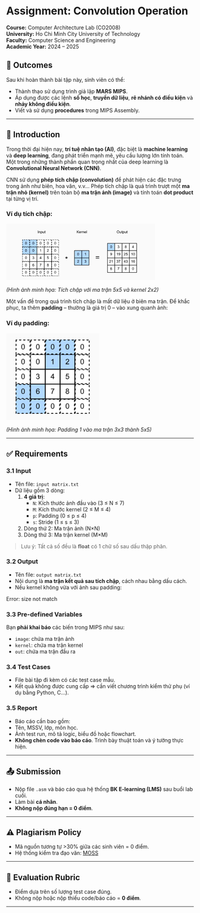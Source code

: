 # Assignment: Convolution Operation  
**Course:** Computer Architecture Lab (CO2008)  
**University:** Ho Chi Minh City University of Technology  
**Faculty:** Computer Science and Engineering  
**Academic Year:** 2024 – 2025  

## 📌 Outcomes

Sau khi hoàn thành bài tập này, sinh viên có thể:

- Thành thạo sử dụng trình giả lập **MARS MIPS**.
- Áp dụng được các lệnh **số học**, **truyền dữ liệu**, **rẽ nhánh có điều kiện** và **nhảy không điều kiện**.
- Viết và sử dụng **procedures** trong MIPS Assembly.

---

## 🧠 Introduction

Trong thời đại hiện nay, **trí tuệ nhân tạo (AI)**, đặc biệt là **machine learning** và **deep learning**, đang phát triển mạnh mẽ, yêu cầu lượng lớn tính toán. Một trong những thành phần quan trọng nhất của deep learning là **Convolutional Neural Network (CNN)**.

CNN sử dụng **phép tích chập (convolution)** để phát hiện các đặc trưng trong ảnh như biên, hoa văn, v.v... Phép tích chập là quá trình trượt một **ma trận nhỏ (kernel)** trên toàn bộ **ma trận ảnh (image)** và tính toán **dot product** tại từng vị trí.

### Ví dụ tích chập:

<img src="https://github.com/phong2201/Computer-architecture/blob/main/image/b.png" alt="Convolution Example" width="400"/>

*(Hình ảnh minh họa: Tích chập với ma trận 5x5 và kernel 2x2)*

Một vấn đề trong quá trình tích chập là mất dữ liệu ở biên ma trận. Để khắc phục, ta thêm **padding** – thường là giá trị 0 – vào xung quanh ảnh:

### Ví dụ padding:

<img src="https://github.com/phong2201/Computer-architecture/blob/main/image/a.png" alt="Zero Padding" width="250"/>

*(Hình ảnh minh họa: Padding 1 vào ma trận 3x3 thành 5x5)*

---

## ✅ Requirements

### 3.1 Input

- Tên file: `input matrix.txt`  
- Dữ liệu gồm 3 dòng:
  1. **4 giá trị**:  
     - `N`: Kích thước ảnh đầu vào (3 ≤ N ≤ 7)  
     - `M`: Kích thước kernel (2 ≤ M ≤ 4)  
     - `p`: Padding (0 ≤ p ≤ 4)  
     - `s`: Stride (1 ≤ s ≤ 3)  
  2. Dòng thứ 2: Ma trận ảnh (N×N)  
  3. Dòng thứ 3: Ma trận kernel (M×M)

> Lưu ý: Tất cả số đều là **float** có 1 chữ số sau dấu thập phân.

### 3.2 Output

- Tên file: `output matrix.txt`
- Nội dung là **ma trận kết quả sau tích chập**, cách nhau bằng dấu cách.
- Nếu kernel không vừa với ảnh sau padding:  

Error: size not match


### 3.3 Pre-defined Variables

Bạn **phải khai báo** các biến trong MIPS như sau:

- `image`: chứa ma trận ảnh
- `kernel`: chứa ma trận kernel
- `out`: chứa ma trận đầu ra

### 3.4 Test Cases

- File bài tập đi kèm có các test case mẫu.
- Kết quả không được cung cấp => cần viết chương trình kiểm thử phụ (ví dụ bằng Python, C...).

### 3.5 Report

- Báo cáo cần bao gồm:
- Tên, MSSV, lớp, môn học.
- Ảnh test run, mô tả logic, biểu đồ hoặc flowchart.
- **Không chèn code vào báo cáo**. Trình bày thuật toán và ý tưởng thực hiện.

---

## 📤 Submission

- Nộp file `.asm` và báo cáo qua hệ thống **BK E-learning (LMS)** sau buổi lab cuối.
- Làm bài **cá nhân**.
- **Không nộp đúng hạn = 0 điểm**.

---

## ⚠️ Plagiarism Policy

- Mã nguồn tương tự >30% giữa các sinh viên = 0 điểm.
- Hệ thống kiểm tra đạo văn: [MOSS](https://theory.stanford.edu/~aiken/moss/)

---

## 🧮 Evaluation Rubric

- Điểm dựa trên số lượng test case đúng.
- Không nộp hoặc nộp thiếu code/báo cáo = **0 điểm**.

---


